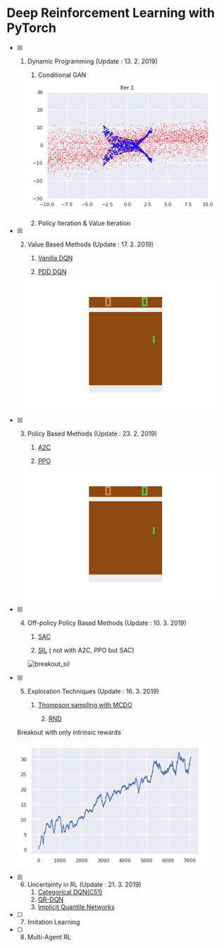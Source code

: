 # Deep Reinforcement Learning with PyTorch

- [x] 1. Dynamic Programming (Update : 13. 2. 2019)

     1. Conditional GAN

     ![cde](./1_Dynamic_Programming/cde_with_gan.gif)

     2. Policy Iteration & Value Iteration
- [x] 2. Value Based Methods (Update : 17. 2. 2019)

     1. [Vanilla DQN](https://www.nature.com/articles/nature14236)

     2. [PDD DQN](https://blog.openai.com/openai-baselines-dqn/)

     ![pong_dqn](./2_Value_Based_Methods/pong_result.gif)
- [x] 3. Policy Based Methods (Update : 23. 2. 2019)

     1. [A2C](https://blog.openai.com/baselines-acktr-a2c/)

     2. [PPO](https://blog.openai.com/openai-baselines-ppo/)

     ![pong_ppo](./3_Policy_Based_Methods/ppo_pong_result.gif)

- [x] 4. Off-policy Policy Based Methods (Update : 10. 3. 2019)

     1. [SAC](https://ai.googleblog.com/2019/01/soft-actor-critic-deep-reinforcement.html)

     2. [SIL](https://arxiv.org/abs/1806.05635) ( not with A2C, PPO but SAC)

     ![breakout_sil](./4_Off-policy_Policy_Based_Methods/ssac_breakout_result.gif)

- [x] 5. Exploration Techniques (Update : 16. 3. 2019)

     1. [Thompson sampling with MCDO](http://mlg.eng.cam.ac.uk/yarin/blog_3d801aa532c1ce.html)

        2. [RND](https://openai.com/blog/reinforcement-learning-with-prediction-based-rewards/)

    Breakout with only intrinsic rewards

    ![breakout_only_intrinsic](./5_Exploration_Techinques/breakout_only_intrinsic.png)

- [x] 6. Uncertainty in RL (Update : 21. 3. 2019)
     1. [Categorical DQN(C51)](https://flyyufelix.github.io/2017/10/24/distributional-bellman.html)
     2. [QR-DQN](https://arxiv.org/pdf/1710.10044)
     3. [Implicit Quantile Networks](https://arxiv.org/pdf/1806.06923)

- [ ] 7. Imitation Learning

- [ ] 8. Multi-Agent RL